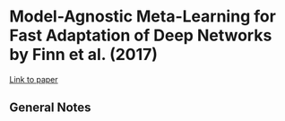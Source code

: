 # Model-Agnostic Meta-Learning for Fast Adaptation of Deep Networks by Finn et al. (2017)

[Link to paper](https://arxiv.org/abs/1703.03400)

## General Notes